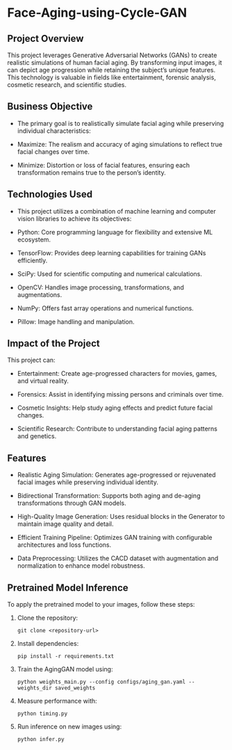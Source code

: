 # Face-Aging-using-Cycle-GAN

## Project Overview

This project leverages Generative Adversarial Networks (GANs) to create realistic simulations of human facial aging. By transforming input images, it can depict age progression while retaining the subject’s unique features. This technology is valuable in fields like entertainment, forensic analysis, cosmetic research, and scientific studies.

## Business Objective

  - The primary goal is to realistically simulate facial aging while preserving individual characteristics:

  - Maximize: The realism and accuracy of aging simulations to reflect true facial changes over time.

  - Minimize: Distortion or loss of facial features, ensuring each transformation remains true to the person’s identity.
 
## Technologies Used

  - This project utilizes a combination of machine learning and computer vision libraries to achieve its objectives:

  -  Python: Core programming language for flexibility and extensive ML ecosystem.

  -  TensorFlow: Provides deep learning capabilities for training GANs efficiently.

  -  SciPy: Used for scientific computing and numerical calculations.

  -  OpenCV: Handles image processing, transformations, and augmentations.

  -  NumPy: Offers fast array operations and numerical functions.

  -  Pillow: Image handling and manipulation.

## Impact of the Project

This project can:

  -  Entertainment: Create age-progressed characters for movies, games, and virtual reality.

  -  Forensics: Assist in identifying missing persons and criminals over time.

  -  Cosmetic Insights: Help study aging effects and predict future facial changes.

  -  Scientific Research: Contribute to understanding facial aging patterns and genetics.

## Features

- Realistic Aging Simulation: Generates age-progressed or rejuvenated facial images while preserving individual identity.

- Bidirectional Transformation: Supports both aging and de-aging transformations through GAN models.

- High-Quality Image Generation: Uses residual blocks in the Generator to maintain image quality and detail.

- Efficient Training Pipeline: Optimizes GAN training with configurable architectures and loss functions.

- Data Preprocessing: Utilizes the CACD dataset with augmentation and normalization to enhance model robustness.

## Pretrained Model Inference
To apply the pretrained model to your images, follow these steps:

1. Clone the repository:
   ```
   git clone <repository-url>
   ```
2. Install dependencies:
   ```
   pip install -r requirements.txt
   ```
3. Train the AgingGAN model using:
   ```
   python weights_main.py --config configs/aging_gan.yaml --weights_dir saved_weights
   ```
5. Measure performance with:
   ```
   python timing.py
   ```
7. Run inference on new images using:
   ```
   python infer.py
   ```
